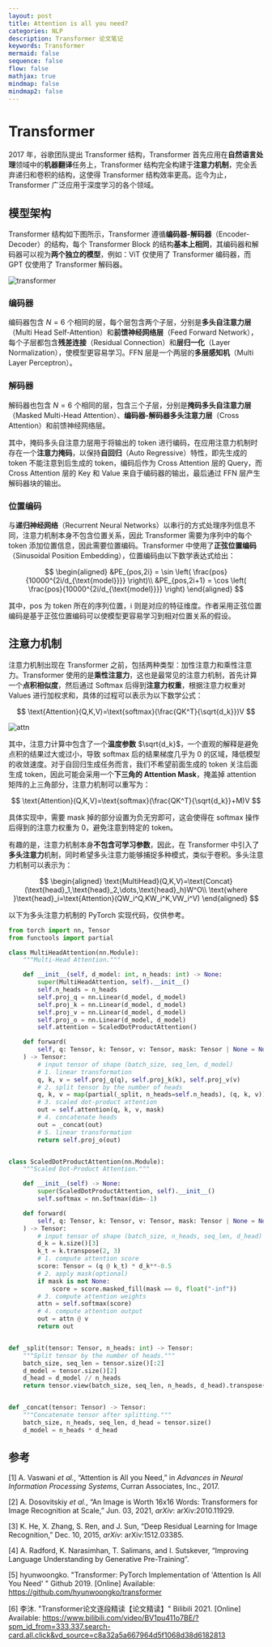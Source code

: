 ```yaml
---
layout: post
title: Attention is all you need? 
categories: NLP
description: Transformer 论文笔记
keywords: Transformer
mermaid: false
sequence: false
flow: false
mathjax: true
mindmap: false
mindmap2: false
---
```


# Transformer

2017 年，谷歌团队提出 Transformer 结构，Transformer 首先应用在**自然语言处理**领域中的**机器翻译**任务上，Transformer 结构完全构建于**注意力机制**，完全丢弃递归和卷积的结构，这使得 Transformer 结构效率更高。迄今为止，Transformer 广泛应用于深度学习的各个领域。



## 模型架构

Transformer 结构如下图所示，Transformer 遵循**编码器-解码器**（Encoder-Decoder）的结构，每个 Transformer  Block 的结构**基本上相同**，其编码器和解码器可以视为**两个独立的模型**，例如：ViT 仅使用了 Transformer 编码器，而 GPT 仅使用了 Transformer 解码器。

![transformer](../images/blog/transformer.png)

### 编码器

编码器包含 $N=6$ 个相同的层，每个层包含两个子层，分别是**多头自注意力层**（Multi Head Self-Attention）和**前馈神经网络层**（Feed Forward Network），每个子层都包含**残差连接**（Residual Connection）和**层归一化**（Layer Normalization），使模型更容易学习。FFN 层是一个两层的**多层感知机**（Multi Layer Perceptron）。



### 解码器

解码器也包含 $N=6$ 个相同的层，包含三个子层，分别是**掩码多头自注意力层**（Masked Multi-Head Attention）、**编码器-解码器多头注意力层**（Cross Attention）和前馈神经网络层。

其中，掩码多头自注意力层用于将输出的 token 进行编码，在应用注意力机制时存在一个**注意力掩码**，以保持**自回归**（Auto Regressive）特性，即先生成的 token 不能注意到后生成的 token，编码后作为 Cross Attention 层的 Query，而 Cross Attention 层的 Key 和 Value 来自于编码器的输出，最后通过 FFN 层产生解码器块的输出。



### 位置编码

与**递归神经网络**（Recurrent Neural Networks）以串行的方式处理序列信息不同，注意力机制本身不包含位置关系，因此 Transformer 需要为序列中的每个 token 添加位置信息，因此需要位置编码。Transformer 中使用了**正弦位置编码**（Sinusoidal Position Embedding），位置编码由以下数学表达式给出：

$$
\begin{aligned}
&PE_{pos,2i} = \sin \left( \frac{pos}{10000^{2i/d_{\text{model}}}} \right)\\
&PE_{pos,2i+1} = \cos \left( \frac{pos}{10000^{2i/d_{\text{model}}}} \right)
\end{aligned}
$$

其中，pos 为 token 所在的序列位置，i 则是对应的特征维度。作者采用正弦位置编码是基于正弦位置编码可以使模型更容易学习到相对位置关系的假设。




## 注意力机制

注意力机制出现在 Transformer 之前，包括两种类型：加性注意力和乘性注意力。Transformer 使用的是**乘性注意力**，这也是最常见的注意力机制，首先计算一个**点积相似度**，然后通过 Softmax 后得到**注意力权重**，根据注意力权重对 Values 进行加权求和，具体的过程可以表示为以下数学公式：

$$
\text{Attention}(Q,K,V)=\text{softmax}(\frac{QK^T}{\sqrt{d_k}})V
$$

![attn](../images/blog/attention.png)

其中，注意力计算中包含了一个**温度参数** $\sqrt{d_k}$，一个直观的解释是避免点积的结果过大或过小，导致 softmax 后的结果梯度几乎为 0 的区域，降低模型的收敛速度。对于自回归生成任务而言，我们不希望前面生成的 token 关注后面生成 token，因此可能会采用一个**下三角的 Attention Mask**，掩盖掉 attention 矩阵的上三角部分，注意力机制可以重写为：

$$
\text{Attention}(Q,K,V)=\text{softmax}(\frac{QK^T}{\sqrt{d_k}}+M)V
$$

具体实现中，需要 mask 掉的部分设置为负无穷即可，这会使得在 softmax 操作后得到的注意力权重为 0，避免注意到特定的 token。

有趣的是，注意力机制本身**不包含可学习参数**，因此，在 Transformer 中引入了**多头注意力**机制，同时希望多头注意力能够捕捉多种模式，类似于卷积。多头注意力机制可以表示为：

$$
\begin{aligned}
\text{MultiHead}(Q,K,V)=\text{Concat}(\text{head}_1,\text{head}_2,\dots,\text{head}_h)W^O\\
\text{where }\text{head}_i=\text{Attention}(QW_i^Q,KW_i^K,VW_i^V)
\end{aligned}
$$

以下为多头注意力机制的 PyTorch 实现代码，仅供参考。

```python
from torch import nn, Tensor
from functools import partial

class MultiHeadAttention(nn.Module):
    """Multi-Head Attention."""

    def __init__(self, d_model: int, n_heads: int) -> None:
        super(MultiHeadAttention, self).__init__()
        self.n_heads = n_heads
        self.proj_q = nn.Linear(d_model, d_model)
        self.proj_k = nn.Linear(d_model, d_model)
        self.proj_v = nn.Linear(d_model, d_model)
        self.proj_o = nn.Linear(d_model, d_model)
        self.attention = ScaledDotProductAttention()

    def forward(
        self, q: Tensor, k: Tensor, v: Tensor, mask: Tensor | None = None
    ) -> Tensor:
        # input tensor of shape (batch_size, seq_len, d_model)
        # 1. linear transformation
        q, k, v = self.proj_q(q), self.proj_k(k), self.proj_v(v)
        # 2. split tensor by the number of heads
        q, k, v = map(partial(_split, n_heads=self.n_heads), (q, k, v))
        # 3. scaled dot-product attention
        out = self.attention(q, k, v, mask)
        # 4. concatenate heads
        out = _concat(out)
        # 5. linear transformation
        return self.proj_o(out)


class ScaledDotProductAttention(nn.Module):
    """Scaled Dot-Product Attention."""

    def __init__(self) -> None:
        super(ScaledDotProductAttention, self).__init__()
        self.softmax = nn.Softmax(dim=-1)

    def forward(
        self, q: Tensor, k: Tensor, v: Tensor, mask: Tensor | None = None
    ) -> Tensor:
        # input tensor of shape (batch_size, n_heads, seq_len, d_head)
        d_k = k.size()[3]
        k_t = k.transpose(2, 3)
        # 1. compute attention score
        score: Tensor = (q @ k_t) * d_k**-0.5
        # 2. apply mask(optional)
        if mask is not None:
            score = score.masked_fill(mask == 0, float("-inf"))
        # 3. compute attention weights
        attn = self.softmax(score)
        # 4. compute attention output
        out = attn @ v
        return out


def _split(tensor: Tensor, n_heads: int) -> Tensor:
    """Split tensor by the number of heads."""
    batch_size, seq_len = tensor.size()[:2]
    d_model = tensor.size()[2]
    d_head = d_model // n_heads
    return tensor.view(batch_size, seq_len, n_heads, d_head).transpose(1, 2)


def _concat(tensor: Tensor) -> Tensor:
    """Concatenate tensor after splitting."""
    batch_size, n_heads, seq_len, d_head = tensor.size()
    d_model = n_heads * d_head
```



## 参考

[1] A. Vaswani *et al.*, “Attention is All you Need,” in *Advances in Neural Information Processing Systems*, Curran Associates, Inc., 2017.

[2] A. Dosovitskiy *et al.*, “An Image is Worth 16x16 Words: Transformers for Image Recognition at Scale,” Jun. 03, 2021, *arXiv*: arXiv:2010.11929.

[3] K. He, X. Zhang, S. Ren, and J. Sun, “Deep Residual Learning for Image Recognition,” Dec. 10, 2015, *arXiv*: arXiv:1512.03385.

[4] A. Radford, K. Narasimhan, T. Salimans, and I. Sutskever, “Improving Language Understanding by Generative Pre-Training”.

[5] hyunwoongko. "Transformer: PyTorch Implementation of 'Attention Is All You Need' " Github 2019. [Online] Available: https://github.com/hyunwoongko/transformer

[6] 李沐. "Transformer论文逐段精读【论文精读】" Bilibili 2021. [Online] Available: https://www.bilibili.com/video/BV1pu411o7BE/?spm_id_from=333.337.search-card.all.click&vd_source=c8a32a5a667964d5f1068d38d6182813

